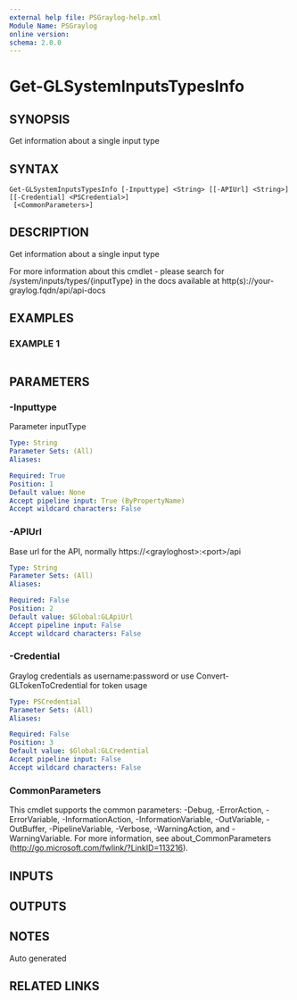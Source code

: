 ```yaml
---
external help file: PSGraylog-help.xml
Module Name: PSGraylog
online version:
schema: 2.0.0
---
```


# Get-GLSystemInputsTypesInfo

## SYNOPSIS
Get information about a single input type

## SYNTAX

```
Get-GLSystemInputsTypesInfo [-Inputtype] <String> [[-APIUrl] <String>] [[-Credential] <PSCredential>]
 [<CommonParameters>]
```

## DESCRIPTION
Get information about a single input type


For more information about this cmdlet - please search for /system/inputs/types/{inputType} in the docs available at http(s)://your-graylog.fqdn/api/api-docs

## EXAMPLES

### EXAMPLE 1
```

```

## PARAMETERS

### -Inputtype
Parameter inputType

```yaml
Type: String
Parameter Sets: (All)
Aliases:

Required: True
Position: 1
Default value: None
Accept pipeline input: True (ByPropertyName)
Accept wildcard characters: False
```

### -APIUrl
Base url for the API, normally https://\<grayloghost\>:\<port\>/api

```yaml
Type: String
Parameter Sets: (All)
Aliases:

Required: False
Position: 2
Default value: $Global:GLApiUrl
Accept pipeline input: False
Accept wildcard characters: False
```

### -Credential
Graylog credentials as username:password or use Convert-GLTokenToCredential for token usage

```yaml
Type: PSCredential
Parameter Sets: (All)
Aliases:

Required: False
Position: 3
Default value: $Global:GLCredential
Accept pipeline input: False
Accept wildcard characters: False
```

### CommonParameters
This cmdlet supports the common parameters: -Debug, -ErrorAction, -ErrorVariable, -InformationAction, -InformationVariable, -OutVariable, -OutBuffer, -PipelineVariable, -Verbose, -WarningAction, and -WarningVariable. For more information, see about_CommonParameters (http://go.microsoft.com/fwlink/?LinkID=113216).

## INPUTS

## OUTPUTS

## NOTES
Auto generated

## RELATED LINKS
